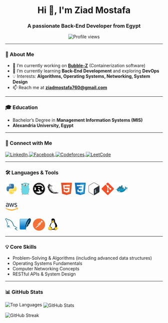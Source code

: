 <h1 align="center">Hi 👋, I'm Ziad Mostafa</h1>
<h3 align="center">A passionate Back-End Developer from Egypt</h3>

<p align="center">
  <img src="https://komarev.com/ghpvc/?username=ziadmostafagit&label=Profile%20views&color=0e75b6&style=flat" alt="Profile views" />
</p>

---

### 🚀 About Me
- 🔭 I’m currently working on [**Bubble-Z**](https://github.com/ZiadMostafaGit/Bubble-Z) (Containerization software)  
- 🌱 I’m currently learning **Back-End Development** and exploring **DevOps**  
- 💡 Interests: **Algorithms, Operating Systems, Networking, System Design**  
- 📫 Reach me at **ziadmostafa760@gmail.com**

---

### 🎓 Education
- Bachelor’s Degree in **Management Information Systems (MIS)**  
- **Alexandria University, Egypt**

---

### 🤝 Connect with Me
<p align="left">
  <a href="https://linkedin.com/in/ziad-mostafa-89ab52231" target="blank">
    <img align="center" src="https://raw.githubusercontent.com/rahuldkjain/github-profile-readme-generator/master/src/images/icons/Social/linked-in-alt.svg" alt="LinkedIn" height="30" width="40" />
  </a>
  <a href="https://fb.com/share/1b3x3adsr3/" target="blank">
    <img align="center" src="https://raw.githubusercontent.com/rahuldkjain/github-profile-readme-generator/master/src/images/icons/Social/facebook.svg" alt="Facebook" height="30" width="40" />
  </a>
  <a href="https://codeforces.com/profile/ziad_mostafa2003" target="blank">
    <img align="center" src="https://raw.githubusercontent.com/rahuldkjain/github-profile-readme-generator/master/src/images/icons/Social/codeforces.svg" alt="Codeforces" height="30" width="40" />
  </a>
  <a href="https://leetcode.com/ziadmostafa760/" target="blank">
    <img align="center" src="https://raw.githubusercontent.com/rahuldkjain/github-profile-readme-generator/master/src/images/icons/Social/leet-code.svg" alt="LeetCode" height="30" width="40" />
  </a>
</p>

---

### 🛠️ Languages & Tools
<p align="left"> 
  <a href="https://www.python.org" target="_blank"><img src="https://raw.githubusercontent.com/devicons/devicon/master/icons/python/python-original.svg" alt="Python" width="40" height="40"/></a>
  <a href="https://golang.org" target="_blank"><img src="https://raw.githubusercontent.com/devicons/devicon/master/icons/go/go-original.svg" alt="Go" width="40" height="40"/></a>
  <a href="https://www.rust-lang.org" target="_blank"><img src="https://raw.githubusercontent.com/devicons/devicon/master/icons/rust/rust-original.svg" alt="Rust" width="40" height="40"/></a>
  <a href="https://flask.palletsprojects.com/" target="_blank"><img src="https://raw.githubusercontent.com/devicons/devicon/master/icons/flask/flask-original.svg" alt="Flask" width="40" height="40"/></a>
  <a href="https://www.w3.org/html/" target="_blank"><img src="https://raw.githubusercontent.com/devicons/devicon/master/icons/html5/html5-original.svg" alt="HTML" width="40" height="40"/></a>
  <a href="https://www.w3schools.com/css/" target="_blank"><img src="https://raw.githubusercontent.com/devicons/devicon/master/icons/css3/css3-original.svg" alt="CSS" width="40" height="40"/></a>
  <a href="https://www.gnu.org/software/bash/" target="_blank"><img src="https://raw.githubusercontent.com/devicons/devicon/master/icons/bash/bash-original.svg" alt="Bash" width="40" height="40"/></a>
  <a href="https://git-scm.com/" target="_blank"><img src="https://raw.githubusercontent.com/devicons/devicon/master/icons/git/git-original.svg" alt="Git" width="40" height="40"/></a>
  <a href="https://www.docker.com/" target="_blank"><img src="https://raw.githubusercontent.com/devicons/devicon/master/icons/docker/docker-original.svg" alt="Docker" width="40" height="40"/></a>

 <a href="https://aws.amazon.com" target="_blank" rel="noreferrer"> <img src="https://raw.githubusercontent.com/devicons/devicon/master/icons/amazonwebservices/amazonwebservices-original-wordmark.svg" alt="aws" width="40" height="40"/> </a> 

 
  <a href="https://www.mysql.com/" target="_blank"><img src="https://raw.githubusercontent.com/devicons/devicon/master/icons/mysql/mysql-original.svg" alt="MySQL" width="40" height="40"/></a>
  <a href="https://www.sqlite.org/" target="_blank"><img src="https://raw.githubusercontent.com/devicons/devicon/master/icons/sqlite/sqlite-original.svg" alt="SQLite" width="40" height="40"/></a>
  <a href="https://www.postman.com/" target="_blank"><img src="https://raw.githubusercontent.com/devicons/devicon/master/icons/postman/postman-original.svg" alt="Postman" width="40" height="40"/></a>
  <a href="https://www.linux.org/" target="_blank"><img src="https://raw.githubusercontent.com/devicons/devicon/master/icons/linux/linux-original.svg" alt="Linux" width="40" height="40"/></a>
</p>

---

### 💡 Core Skills
- Problem-Solving & Algorithms (including advanced data structures)  
- Operating Systems Fundamentals  
- Computer Networking Concepts  
- RESTful APIs & System Design  

---

### 📊 GitHub Stats
<p>
  <img align="left" src="https://github-readme-stats.vercel.app/api/top-langs?username=ziadmostafagit&show_icons=true&locale=en&layout=compact" alt="Top Languages" />
</p>

<p>&nbsp;<img align="center" src="https://github-readme-stats.vercel.app/api?username=ziadmostafagit&show_icons=true&locale=en" alt="GitHub Stats" /></p>

<p><img align="center" src="https://github-readme-streak-stats.herokuapp.com/?user=ziadmostafagit&" alt="GitHub Streak" /></p>

